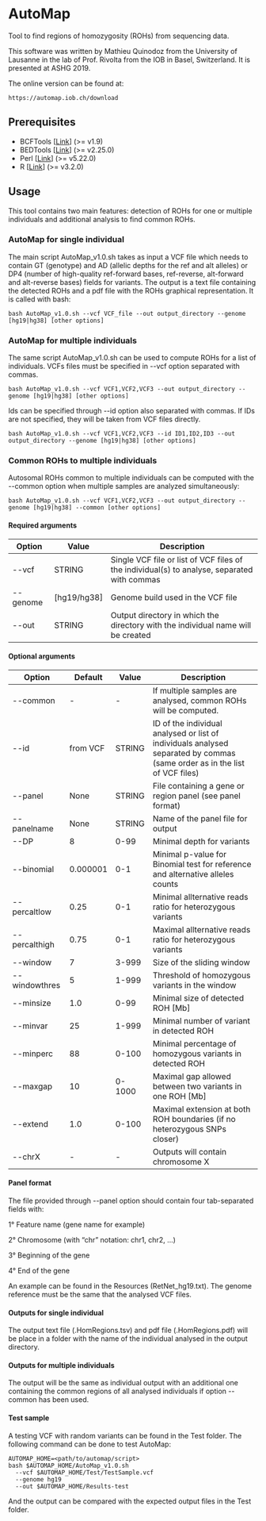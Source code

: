 # AutoMap
Tool to find regions of homozygosity (ROHs) from sequencing data.

This software was written by Mathieu Quinodoz from the University of Lausanne in the lab of Prof. Rivolta from the IOB in Basel, Switzerland. It is presented at ASHG 2019.

The online version can be found at: 
```
https://automap.iob.ch/download
```

## Prerequisites
+ BCFTools [[Link](https://samtools.github.io/bcftools/howtos/install.html)] (>= v1.9)
+ BEDTools [[Link](https://bedtools.readthedocs.io/en/latest/content/installation.html)] (>= v2.25.0)
+ Perl [[Link](https://www.perl.org/get.html)] (>= v5.22.0)
+ R [[Link](https://cran.r-project.org/mirrors.html)] (>= v3.2.0)

## Usage
This tool contains two main features: detection of ROHs for one or multiple individuals and additional analysis to find common ROHs.
### AutoMap for single individual
The main script AutoMap_v1.0.sh takes as input a VCF file which needs to contain GT (genotype) and AD (allelic depths for the ref and alt alleles) or DP4 (number of high-quality ref-forward bases, ref-reverse, alt-forward and alt-reverse bases) fields for variants. The output is a text file containing the detected ROHs and a pdf file with the ROHs graphical representation.
It is called with bash:
```
bash AutoMap_v1.0.sh --vcf VCF_file --out output_directory --genome [hg19|hg38] [other options]
```

### AutoMap for multiple individuals
The same script AutoMap_v1.0.sh can be used to compute ROHs for a list of individuals. VCFs files must be specified in --vcf option separated with commas.
```
bash AutoMap_v1.0.sh --vcf VCF1,VCF2,VCF3 --out output_directory --genome [hg19|hg38] [other options]
```
Ids can be specified through --id option also separated with commas. If IDs are not specified, they will be taken from VCF files directly.
```
bash AutoMap_v1.0.sh --vcf VCF1,VCF2,VCF3 --id ID1,ID2,ID3 --out output_directory --genome [hg19|hg38] [other options]
```

### Common ROHs to multiple individuals 
Autosomal ROHs common to multiple individuals can be computed with the --common option when multiple samples are analyzed simultaneously:
```
bash AutoMap_v1.0.sh --vcf VCF1,VCF2,VCF3 --out output_directory --genome [hg19|hg38] --common [other options]
```

#### Required arguments
Option | Value | Description
--- | --- | ---
--vcf | STRING | Single VCF file or list of VCF files of the individual(s) to analyse, separated with commas
--genome | [hg19/hg38] | Genome build used in the VCF file
--out | STRING | Output directory in which the directory with the individual name will be created

#### Optional arguments
Option | Default | Value | Description
--- | --- | --- | ---
--common | - | - | If multiple samples are analysed, common ROHs will be computed.
--id | from VCF | STRING | ID of the individual analysed or list of individuals analysed separated by commas (same order as in the list of VCF files)
--panel | None | STRING | File containing a gene or region panel (see panel format)
--panelname | None | STRING | Name of the panel file for output
--DP | 8 | 0-99 | Minimal depth for variants
--binomial | 0.000001 | 0-1 | Minimal p-value for Binomial test for reference and alternative alleles counts
--percaltlow | 0.25 | 0-1 | Minimal allternative reads ratio for heterozygous variants
--percalthigh | 0.75 | 0-1 | Maximal allternative reads ratio for heterozygous variants
--window | 7 | 3-999 | Size of the sliding window
--windowthres | 5 | 1-999 | Threshold of homozygous variants in the window
--minsize | 1.0 | 0-99 | Minimal size of detected ROH [Mb]
--minvar | 25 | 1-999 | Minimal number of variant in detected ROH
--minperc | 88 | 0-100 | Minimal percentage of homozygous variants in detected ROH
--maxgap | 10 | 0-1000 | Maximal gap allowed between two variants in one ROH [Mb]
--extend | 1.0 | 0-100 | Maximal extension at both ROH boundaries (if no heterozygous SNPs closer)
--chrX   | - | - | Outputs will contain chromosome X  

#### Panel format
The file provided through --panel option should contain four tab-separated fields with:

1° Feature name (gene name for example)

2° Chromosome (with “chr” notation: chr1, chr2, ...)

3° Beginning of the gene

4° End of the gene

An example can be found in the Resources (RetNet_hg19.txt). The genome reference must be the same that the analysed VCF files.

#### Outputs for single individual
The output text file (.HomRegions.tsv) and pdf file (.HomRegions.pdf) will be place in a folder with the name of the individual analysed in the output directory.

#### Outputs for multiple individuals
The output will be the same as individual output with an additional one containing the common regions of all analysed individuals if option --common has been used.

#### Test sample
A testing VCF with random variants can be found in the Test folder. The following command can be done to test AutoMap:
```
AUTOMAP_HOME=<path/to/automap/script>
bash $AUTOMAP_HOME/AutoMap_v1.0.sh
  --vcf $AUTOMAP_HOME/Test/TestSample.vcf
  --genome hg19
  --out $AUTOMAP_HOME/Results-test
```
And the output can be compared with the expected output files in the Test folder.
